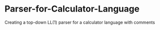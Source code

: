 # Parser-for-Calculator-Language
Creating a top-down LL(1) parser for a calculator language with comments 
